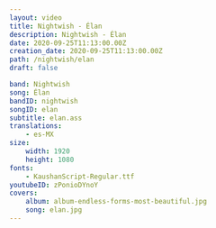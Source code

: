 ```yaml
---
layout: video
title: Nightwish - Élan
description: Nightwish - Élan
date: 2020-09-25T11:13:00.00Z
creation_date: 2020-09-25T11:13:00.00Z
path: /nightwish/elan
draft: false

band: Nightwish
song: Élan
bandID: nightwish
songID: elan
subtitle: elan.ass
translations:
    - es-MX
size:
    width: 1920
    height: 1080
fonts:
    - KaushanScript-Regular.ttf
youtubeID: zPonioDYnoY
covers: 
    album: album-endless-forms-most-beautiful.jpg
    song: elan.jpg
---
```


